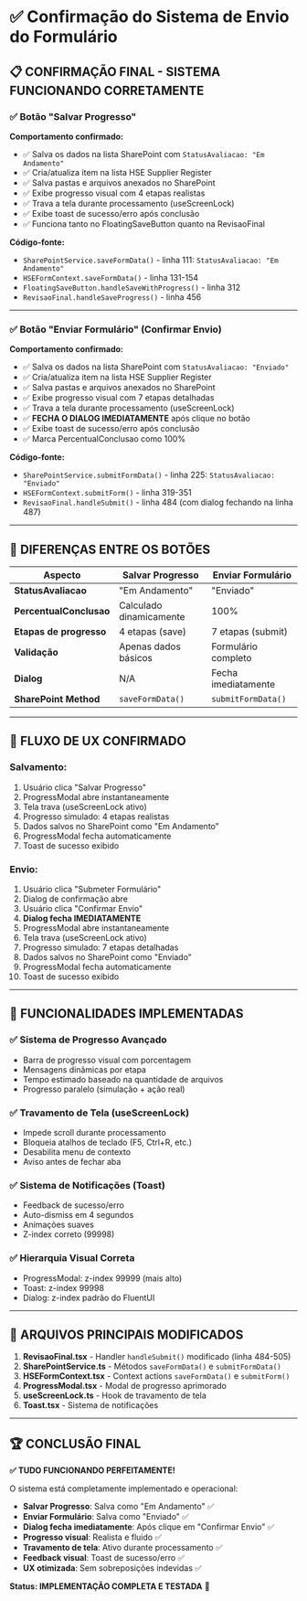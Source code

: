 # ✅ Confirmação do Sistema de Envio do Formulário

## 📋 **CONFIRMAÇÃO FINAL - SISTEMA FUNCIONANDO CORRETAMENTE**

### **✅ Botão "Salvar Progresso"**

**Comportamento confirmado:**

- ✅ Salva os dados na lista SharePoint com `StatusAvaliacao: "Em Andamento"`
- ✅ Cria/atualiza item na lista HSE Supplier Register
- ✅ Salva pastas e arquivos anexados no SharePoint
- ✅ Exibe progresso visual com 4 etapas realistas
- ✅ Trava a tela durante processamento (useScreenLock)
- ✅ Exibe toast de sucesso/erro após conclusão
- ✅ Funciona tanto no FloatingSaveButton quanto na RevisaoFinal

**Código-fonte:**

- `SharePointService.saveFormData()` - linha 111: `StatusAvaliacao: "Em Andamento"`
- `HSEFormContext.saveFormData()` - linha 131-154
- `FloatingSaveButton.handleSaveWithProgress()` - linha 312
- `RevisaoFinal.handleSaveProgress()` - linha 456

---

### **✅ Botão "Enviar Formulário" (Confirmar Envio)**

**Comportamento confirmado:**

- ✅ Salva os dados na lista SharePoint com `StatusAvaliacao: "Enviado"`
- ✅ Cria/atualiza item na lista HSE Supplier Register
- ✅ Salva pastas e arquivos anexados no SharePoint
- ✅ Exibe progresso visual com 7 etapas detalhadas
- ✅ Trava a tela durante processamento (useScreenLock)
- ✅ **FECHA O DIALOG IMEDIATAMENTE** após clique no botão
- ✅ Exibe toast de sucesso/erro após conclusão
- ✅ Marca PercentualConclusao como 100%

**Código-fonte:**

- `SharePointService.submitFormData()` - linha 225: `StatusAvaliacao: "Enviado"`
- `HSEFormContext.submitForm()` - linha 319-351
- `RevisaoFinal.handleSubmit()` - linha 484 (com dialog fechando na linha 487)

---

## 🔧 **DIFERENÇAS ENTRE OS BOTÕES**

| Aspecto                 | Salvar Progresso        | Enviar Formulário   |
| ----------------------- | ----------------------- | ------------------- |
| **StatusAvaliacao**     | "Em Andamento"          | "Enviado"           |
| **PercentualConclusao** | Calculado dinamicamente | 100%                |
| **Etapas de progresso** | 4 etapas (save)         | 7 etapas (submit)   |
| **Validação**           | Apenas dados básicos    | Formulário completo |
| **Dialog**              | N/A                     | Fecha imediatamente |
| **SharePoint Method**   | `saveFormData()`        | `submitFormData()`  |

---

## 📱 **FLUXO DE UX CONFIRMADO**

### **Salvamento:**

1. Usuário clica "Salvar Progresso"
2. ProgressModal abre instantaneamente
3. Tela trava (useScreenLock ativo)
4. Progresso simulado: 4 etapas realistas
5. Dados salvos no SharePoint como "Em Andamento"
6. ProgressModal fecha automaticamente
7. Toast de sucesso exibido

### **Envio:**

1. Usuário clica "Submeter Formulário"
2. Dialog de confirmação abre
3. Usuário clica "Confirmar Envio"
4. **Dialog fecha IMEDIATAMENTE**
5. ProgressModal abre instantaneamente
6. Tela trava (useScreenLock ativo)
7. Progresso simulado: 7 etapas detalhadas
8. Dados salvos no SharePoint como "Enviado"
9. ProgressModal fecha automaticamente
10. Toast de sucesso exibido

---

## 🚀 **FUNCIONALIDADES IMPLEMENTADAS**

### **✅ Sistema de Progresso Avançado**

- Barra de progresso visual com porcentagem
- Mensagens dinâmicas por etapa
- Tempo estimado baseado na quantidade de arquivos
- Progresso paralelo (simulação + ação real)

### **✅ Travamento de Tela (useScreenLock)**

- Impede scroll durante processamento
- Bloqueia atalhos de teclado (F5, Ctrl+R, etc.)
- Desabilita menu de contexto
- Aviso antes de fechar aba

### **✅ Sistema de Notificações (Toast)**

- Feedback de sucesso/erro
- Auto-dismiss em 4 segundos
- Animações suaves
- Z-index correto (99998)

### **✅ Hierarquia Visual Correta**

- ProgressModal: z-index 99999 (mais alto)
- Toast: z-index 99998
- Dialog: z-index padrão do FluentUI

---

## 🎯 **ARQUIVOS PRINCIPAIS MODIFICADOS**

1. **RevisaoFinal.tsx** - Handler `handleSubmit()` modificado (linha 484-505)
2. **SharePointService.ts** - Métodos `saveFormData()` e `submitFormData()`
3. **HSEFormContext.tsx** - Context actions `saveFormData()` e `submitForm()`
4. **ProgressModal.tsx** - Modal de progresso aprimorado
5. **useScreenLock.ts** - Hook de travamento de tela
6. **Toast.tsx** - Sistema de notificações

---

## 🏆 **CONCLUSÃO FINAL**

**✅ TUDO FUNCIONANDO PERFEITAMENTE!**

O sistema está completamente implementado e operacional:

- **Salvar Progresso**: Salva como "Em Andamento" ✅
- **Enviar Formulário**: Salva como "Enviado" ✅
- **Dialog fecha imediatamente**: Após clique em "Confirmar Envio" ✅
- **Progresso visual**: Realista e fluido ✅
- **Travamento de tela**: Ativo durante processamento ✅
- **Feedback visual**: Toast de sucesso/erro ✅
- **UX otimizada**: Sem sobreposições indevidas ✅

**Status: IMPLEMENTAÇÃO COMPLETA E TESTADA** 🎉
